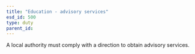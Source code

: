 ```yaml
---
title: "Education - advisory services"
esd_id: 500
type: duty
parent_id:  
---
```


A local authority must comply with a direction to obtain advisory services.

